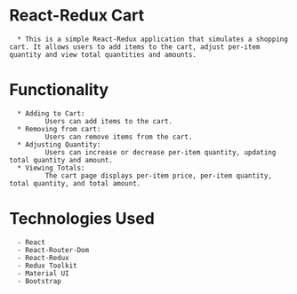 # React-Redux Cart

      * This is a simple React-Redux application that simulates a shopping cart. It allows users to add items to the cart, adjust per-item quantity and view total quantities and amounts.

# Functionality

      * Adding to Cart:
             Users can add items to the cart.
      * Removing from cart:
             Users can remove items from the cart.
      * Adjusting Quantity:
             Users can increase or decrease per-item quantity, updating total quantity and amount.
      * Viewing Totals:
             The cart page displays per-item price, per-item quantity, total quantity, and total amount.

# Technologies Used

      - React
      - React-Router-Dom
      - React-Redux
      - Redux Toolkit
      - Material UI
      - Bootstrap
